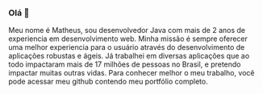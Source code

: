 ### Olá 👋

  Meu nome é Matheus, sou desenvolvedor Java com mais de 2 anos de experiencia em desenvolvimento web. Minha missão é sempre oferecer uma melhor experiencia
para o usuário através do desenvolvimento de aplicações robustas e ágeis. 
  Já trabalhei em diversas aplicações que ao todo impactaram mais de 17 milhões de pessoas no Brasil, e pretendo impactar muitas outras vidas.
Para conhecer melhor o meu trabalho, você pode acessar meu github contendo meu portfólio completo.

